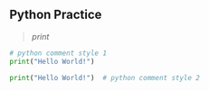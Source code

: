 ## Python Practice 
>*print*
```python 
# python comment style 1 
print("Hello World!") 

print("Hello World!")  # python comment style 2

